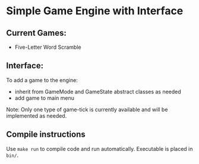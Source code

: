 # Simple Game Engine with Interface

## Current Games:
 - Five-Letter Word Scramble
 
## Interface:
 To add a game to the engine:
 - inherit from GameMode and GameState abstract classes as needed
 - add game to main menu
 
 Note: Only one type of game-tick is currently available and will be implemented as needed.
 
## Compile instructions
Use `make run` to compile code and run automatically. Executable is placed in `bin/`.
